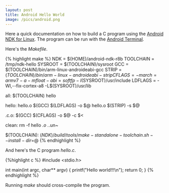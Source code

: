 ```yaml
---
layout: post
title: Android Hello World
image: /pics/android.png
---
```


Here a quick documentation on how to build a C program using the [Android NDK for Linux][1]. The program can be run with the [Android Terminal][2].

Here's the *Makefile*.

{% highlight make %}
NDK = $(HOME)/android-ndk-r8b
TOOLCHAIN = /tmp/ndk-hello
SYSROOT = $(TOOLCHAIN)/sysroot
GCC = $(TOOLCHAIN)/bin/arm-linux-androideabi-gcc
STRIP = $(TOOLCHAIN)/bin/arm-linux-androideabi-strip
CFLAGS = -march=armv7-a -mfloat-abi=softfp -I$(SYSROOT)/usr/include
LDFLAGS = -Wl,--fix-cortex-a8 -L$(SYSROOT)/usr/lib

all: $(TOOLCHAIN) hello

hello: hello.o
	$(GCC) $(LDFLAGS) -o $@ hello.o
	$(STRIP) -s $@

.c.o:
	$(GCC) $(CFLAGS) -o $@ -c $<

clean:
	rm -f hello *.o .*.un~

$(TOOLCHAIN):
	$(NDK)/build/tools/make-standalone-toolchain.sh --install-dir=$@
{% endhighlight %}

And here's the C program *hello.c*.

{%highlight c %}
#include <stdio.h>

int main(int argc, char** argv) {
   printf("Hello world!!!\n");
   return 0;
}
{% endhighlight %}

Running *make* should cross-compile the program.

[1]: http://developer.android.com/tools/sdk/ndk/index.html
[2]: https://play.google.com/store/apps/details?id=jackpal.androidterm

